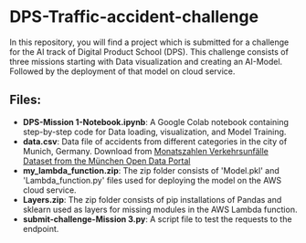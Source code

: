 # DPS-Traffic-accident-challenge
In this repository, you will find a project which is submitted for a challenge for the AI track of Digital Product School (DPS). This challenge consists of three missions starting with Data visualization and creating an AI-Model. Followed by the deployment of that model on cloud service. 

## Files:
- **DPS-Mission 1-Notebook.ipynb**:  A Google Colab notebook containing step-by-step code for  Data loading, visualization, and Model Training.
- **data.csv**: Data file of accidents from different categories in the city of Munich, Germany. Download from [Monatszahlen Verkehrsunfälle Dataset from the München Open Data Portal](https://opendata.muenchen.de/dataset/monatszahlen-verkehrsunfaelle/resource/40094bd6-f82d-4979-949b-26c8dc00b9a7)
- **my_lambda_function.zip**: The zip folder consists of 'Model.pkl' and 'Lambda_function.py' files used for deploying the model on the AWS cloud service.
- **Layers.zip**: The zip  folder consists of pip installations of Pandas and sklearn used as layers for missing modules in the AWS Lambda function.
- **submit-challenge-Mission 3.py**: A script file to test the requests to the endpoint.





